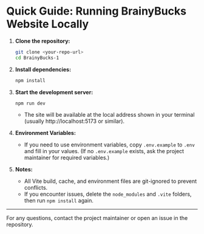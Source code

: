 # Quick Guide: Running BrainyBucks Website Locally

1. **Clone the repository:**
   ```sh
   git clone <your-repo-url>
   cd BrainyBucks-1
   ```

2. **Install dependencies:**
   ```sh
   npm install
   ```

3. **Start the development server:**
   ```sh
   npm run dev
   ```
   - The site will be available at the local address shown in your terminal (usually http://localhost:5173 or similar).

4. **Environment Variables:**
   - If you need to use environment variables, copy `.env.example` to `.env` and fill in your values. (If no `.env.example` exists, ask the project maintainer for required variables.)

5. **Notes:**
   - All Vite build, cache, and environment files are git-ignored to prevent conflicts.
   - If you encounter issues, delete the `node_modules` and `.vite` folders, then run `npm install` again.

---

For any questions, contact the project maintainer or open an issue in the repository.
